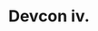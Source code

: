 ﻿---
number: 4
title: Devcon iv.
description: "Devcon 4 brought Ethereum's ecosystem and family back to Europe with a 2018 event at the Prague Convention Center in the Czech Republic (Czechia). With 3,000 strong in attendance, Devcon was filled with talks, experiences, teams from a matured application ecosystem, and more enterprise support than ever before."
location: 'Prague, Czech Republic'
startDate: 2018-10-30
endDate: 2018-11-02
image_1: ../../../static/assets/uploads/editions/devcon-4_1.png
image_2: ../../../static/assets/uploads/editions/devcon-4_2.png
image_3: ../../../static/assets/uploads/editions/devcon-4_3.png
image_title: ../../../static/assets/uploads/editions/devcon-4_title.png
urls:
  - title: Playlist
    url: /archive/playlists/devcon-4/
---
